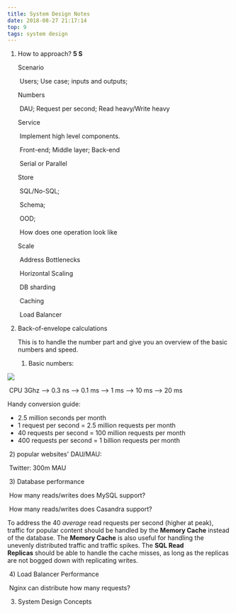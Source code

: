 ```yaml
---
title: System Design Notes
date: 2018-08-27 21:17:14
top: 9
tags: system design
---
```


1. How to approach? **5 S**

   Scenario

   ​	Users; Use case; inputs and outputs;

   Numbers

   ​	DAU; Request per second; Read heavy/Write heavy

   Service

   ​	Implement high level components.

   ​	Front-end; Middle layer; Back-end

   ​	Serial or Parallel

   Store

   ​	SQL/No-SQL;

   ​	Schema;

   ​	OOD;

   ​	How does one operation look like

   Scale

   ​	Address Bottlenecks

   ​	Horizontal Scaling

   ​	DB sharding

   ​	Caching

   ​	Load Balancer

2. Back-of-envelope calculations

   This is to handle the number part and give you an overview of the basic numbers and speed.

   1) Basic numbers:

![](C:\Users\Yang\Documents\GitHub\blog\source\images\numbers.png)

​	CPU 3Ghz --> 0.3 ns --> 0.1 ms --> 1 ms --> 10 ms --> 20 ms

Handy conversion guide:

- 2.5 million seconds per month
- 1 request per second = 2.5 million requests per month
- 40 requests per second = 100 million requests per month
- 400 requests per second = 1 billion requests per month

​	2) popular websites' DAU/MAU:

​		Twitter: 300m MAU

​	3) Database performance

​		How many reads/writes does MySQL support?

​		How many reads/writes does Casandra support?

To address the 40 *average* read requests per second (higher at peak), traffic for popular content should be handled by the **Memory Cache** instead of the database. The **Memory Cache** is also useful for handling the unevenly distributed traffic and traffic spikes. The **SQL Read Replicas** should be able to handle the cache misses, as long as the replicas are not bogged down with replicating writes. 

​	4) Load Balancer Performance

​		Nginx can distribute how many requests?



3. System Design Concepts

   
